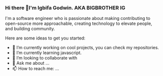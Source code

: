 ### Hi there 👋I'm Igbifa Godwin. AKA BIGBROTHER IG

I'm a software engineer who is passionate about making contributing to open-source more approachable, creating technology to elevate people, and building community. 

Here are some ideas to get you started:

- 🔭 I’m currently working on cool projects, you can check my repositories.
- 🌱 I’m currently learning javascript.
- 👯 I’m looking to collaborate with 
- 💬 Ask me about ...
- 📫 How to reach me: ...
